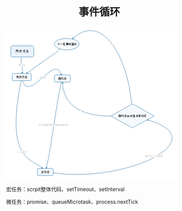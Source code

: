 <h1 align="center">事件循环</h1>

![事件循环](./img/%E4%BA%8B%E4%BB%B6%E5%BE%AA%E7%8E%AF.png)

宏任务：scrpit整体代码、setTimeout、setInterval

微任务：promise、queueMicrotask、process.nextTick
